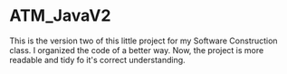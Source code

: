 # ATM_JavaV2
This is the version two of this little project for my Software Construction class. I organized the code of a better way. Now, the project is more readable and tidy fo it's correct understanding.

